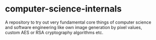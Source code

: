 # computer-science-internals
A repository to try out very fundamental core things of computer science and software engineering like own image generation by pixel values, custom AES or RSA cryptography algorithms etc.
